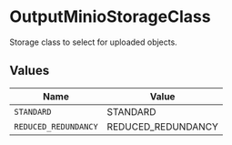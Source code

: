 # OutputMinioStorageClass

Storage class to select for uploaded objects.


## Values

| Name                 | Value                |
| -------------------- | -------------------- |
| `STANDARD`           | STANDARD             |
| `REDUCED_REDUNDANCY` | REDUCED_REDUNDANCY   |